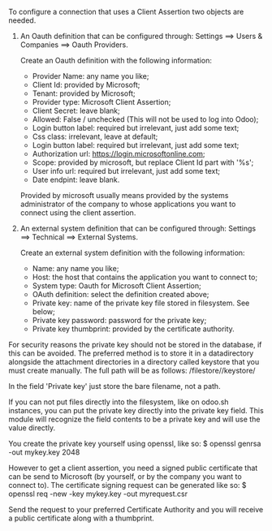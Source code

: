 To configure a connection that uses a Client Assertion two objects are needed.

1. An Oauth definition that can be configured through:
   Settings ==> Users & Companies ==> Oauth Providers.

   Create an Oauth definition with the following information:
   - Provider Name: any name you like;
   - Client Id: provided by Microsoft;
   - Tenant: provided by Microsoft;
   - Provider type: Microsoft Client Assertion;
   - Client Secret: leave blank;
   - Allowed: False / unchecked (This will not be used to log into Odoo);
   - Login button label: required but irrelevant, just add some text;
   - Css class: irrelevant, leave at default;
   - Login button label: required but irrelevant, just add some text;
   - Authorization url: https://login.microsoftonline.com;
   - Scope: provided by microsoft, but replace Client Id part with '%s';
   - User info url: required but irrelevant, just add some text;
   - Date endpint: leave blank.

   Provided by microsoft usually means provided by the systems administrator of
   the company to whose applications you want to connect using the client assertion.

2. An external system definition that can be configured through:
   Settings ==> Technical ==> External Systems.

   Create an external system definition with the following information:
   - Name: any name you like;
   - Host: the host that contains the application you want to connect to;
   - System type: Oauth for Microsoft Client Assertion;
   - OAuth definition: select the definition created above;
   - Private key: name of the private key file stored in filesystem. See below;
   - Private key password: password for the private key;
   - Private key thumbprint: provided by the certificate authority.

For security reasons the private key should not be stored in the database,
if this can be avoided. The preferred method is to store it in a datadirectory
alongside the attachment directories in a directory called keystore that you
must create manually. The full path will be as follows:
<odoo data directory>/filestore/<database name>/keystore/<filename>

In the field 'Private key' just store the bare filename, not a path.

If you can not put files directly into the filesystem, like on odoo.sh
instances, you can put the private key directly into the private key
field. This module will recognize the field contents to be a private key
and will use the value directly.

You create the private key yourself using openssl, like so:
$ openssl genrsa -out mykey.key 2048

However to get a client assertion, you need a signed public certificate that can be
send to Microsoft (by yourself, or by the company you want to connect to).
The certificate signing request can be generated like so:
$ openssl req -new -key mykey.key -out myrequest.csr

Send the request to your preferred Certificate Authority and you will receive
a public certificate along with a thumbprint.

